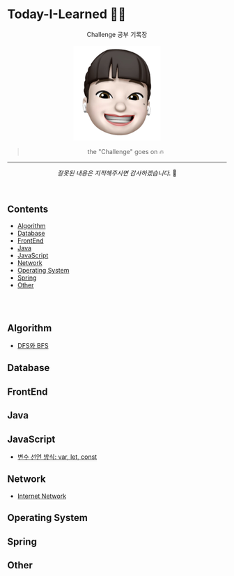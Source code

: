 # Today-I-Learned 👩‍💻 

<div align='center'>
Challenge 공부 기록장  
<br/><br/>
<img src="https://github.com/ChaerinYu/Today-I-Learned/blob/main/img/profile.png" width="200px">

> the "Challenge" goes on 🔥

--- 

_잘못된 내용은 지적해주시면 감사하겠습니다._ 👏

</div>
<br/>

## Contents


- [Algorithm](#Algorithm)
- [Database](#Database)
- [FrontEnd](#FrontEnd)
- [Java](#Java)
- [JavaScript](#JavaScript)
- [Network](#Network)
- [Operating System](#OS)
- [Spring](#Spring)
- [Other](#Other)

<br/><br/>


## Algorithm
- [DFS와 BFS](Algorithm/DFS_and_BFS.md)
## Database
## FrontEnd
## Java
## JavaScript
- [변수 선언 방식: var, let, const](JavaScript/variable.md)
## Network
- [Internet Network](Network/Internet_Network.md)
## Operating System
## Spring
## Other